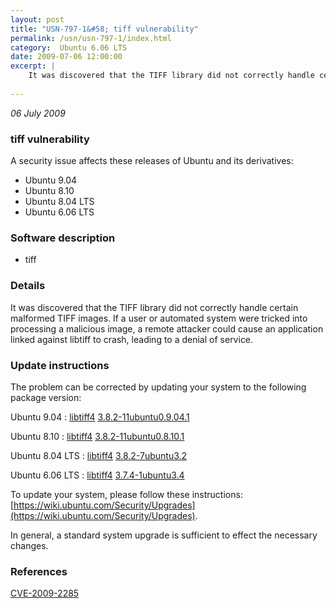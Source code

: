 ```yaml
---
layout: post
title: "USN-797-1&#58; tiff vulnerability"
permalink: /usn/usn-797-1/index.html
category:  Ubuntu 6.06 LTS
date: 2009-07-06 12:00:00
excerpt: |
    It was discovered that the TIFF library did not correctly handle certain malformed TIFF images. If a user or automated system were tricked into processing a malicious image, a remote attacker could cause an application linked against libtiff to crash, leading to a denial of service. 
    
--- 
```

 
 

*06 July 2009*

### tiff vulnerability

A security issue affects these releases of Ubuntu and its derivatives:

* Ubuntu 9.04
* Ubuntu 8.10
* Ubuntu 8.04 LTS
* Ubuntu 6.06 LTS

### Software description

* tiff 

### Details

It was discovered that the TIFF library did not correctly handle certain malformed TIFF images. If a user or automated system were tricked into processing a malicious image, a remote attacker could cause an application linked against libtiff to crash, leading to a denial of service. 

### Update instructions

The problem can be corrected by updating your system to the following package version:

Ubuntu 9.04
 : [libtiff4](https://launchpad.net/ubuntu/+source/tiff) <span> [3.8.2-11ubuntu0.9.04.1](https://launchpad.net/ubuntu/+source/tiff/3.8.2-11ubuntu0.9.04.1) </span> 

Ubuntu 8.10
 : [libtiff4](https://launchpad.net/ubuntu/+source/tiff) <span> [3.8.2-11ubuntu0.8.10.1](https://launchpad.net/ubuntu/+source/tiff/3.8.2-11ubuntu0.8.10.1) </span> 

Ubuntu 8.04 LTS
 : [libtiff4](https://launchpad.net/ubuntu/+source/tiff) <span> [3.8.2-7ubuntu3.2](https://launchpad.net/ubuntu/+source/tiff/3.8.2-7ubuntu3.2) </span> 

Ubuntu 6.06 LTS
 : [libtiff4](https://launchpad.net/ubuntu/+source/tiff) <span> [3.7.4-1ubuntu3.4](https://launchpad.net/ubuntu/+source/tiff/3.7.4-1ubuntu3.4) </span> 

To update your system, please follow these instructions: [https://wiki.ubuntu.com/Security/Upgrades](https://wiki.ubuntu.com/Security/Upgrades).

In general, a standard system upgrade is sufficient to effect the necessary changes. 

### References

 
 [CVE-2009-2285](http://people.ubuntu.com/~ubuntu-security/cve/CVE-2009-2285)
 

